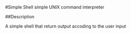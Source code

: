 #Simple Shell
simple UNIX command interpreter

##Description

A simple shell that return output accoding to the user input
